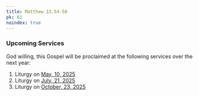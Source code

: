 ```yaml
---
title: Matthew 13.54-58
pk: 61
noindex: true
---
```


### Upcoming Services

God willing, this Gospel will be proclaimed at the following services over the next year:


1. Liturgy on [May, 10, 2025](https://orthocal.info/readings/gregorian/2025/05/10/)
1. Liturgy on [July, 21, 2025](https://orthocal.info/readings/gregorian/2025/07/21/)
1. Liturgy on [October, 23, 2025](https://orthocal.info/readings/gregorian/2025/10/23/)
